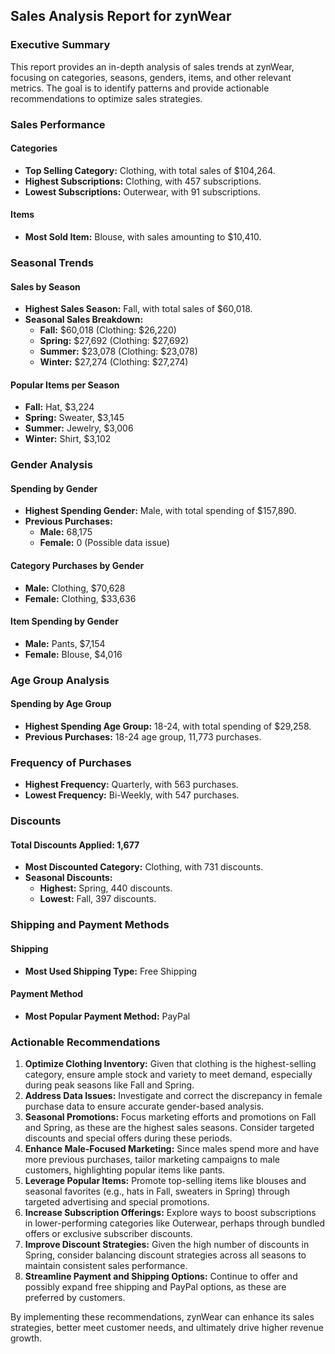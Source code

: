 ## Sales Analysis Report for zynWear

### **Executive Summary**
This report provides an in-depth analysis of sales trends at zynWear, focusing on categories, seasons, genders, items, and other relevant metrics. The goal is to identify patterns and provide actionable recommendations to optimize sales strategies.

### **Sales Performance**

#### **Categories**
- **Top Selling Category:** Clothing, with total sales of $104,264.
- **Highest Subscriptions:** Clothing, with 457 subscriptions.
- **Lowest Subscriptions:** Outerwear, with 91 subscriptions.

#### **Items**
- **Most Sold Item:** Blouse, with sales amounting to $10,410.

### **Seasonal Trends**

#### **Sales by Season**
- **Highest Sales Season:** Fall, with total sales of $60,018.
- **Seasonal Sales Breakdown:**
  - **Fall:** $60,018 (Clothing: $26,220)
  - **Spring:** $27,692 (Clothing: $27,692)
  - **Summer:** $23,078 (Clothing: $23,078)
  - **Winter:** $27,274 (Clothing: $27,274)

#### **Popular Items per Season**
- **Fall:** Hat, $3,224
- **Spring:** Sweater, $3,145
- **Summer:** Jewelry, $3,006
- **Winter:** Shirt, $3,102

### **Gender Analysis**

#### **Spending by Gender**
- **Highest Spending Gender:** Male, with total spending of $157,890.
- **Previous Purchases:**
  - **Male:** 68,175
  - **Female:** 0 (Possible data issue)

#### **Category Purchases by Gender**
- **Male:** Clothing, $70,628
- **Female:** Clothing, $33,636

#### **Item Spending by Gender**
- **Male:** Pants, $7,154
- **Female:** Blouse, $4,016

### **Age Group Analysis**

#### **Spending by Age Group**
- **Highest Spending Age Group:** 18-24, with total spending of $29,258.
- **Previous Purchases:** 18-24 age group, 11,773 purchases.

### **Frequency of Purchases**
- **Highest Frequency:** Quarterly, with 563 purchases.
- **Lowest Frequency:** Bi-Weekly, with 547 purchases.

### **Discounts**

#### **Total Discounts Applied:** 1,677
- **Most Discounted Category:** Clothing, with 731 discounts.
- **Seasonal Discounts:**
  - **Highest:** Spring, 440 discounts.
  - **Lowest:** Fall, 397 discounts.

### **Shipping and Payment Methods**

#### **Shipping**
- **Most Used Shipping Type:** Free Shipping

#### **Payment Method**
- **Most Popular Payment Method:** PayPal

### **Actionable Recommendations**

1. **Optimize Clothing Inventory:** Given that clothing is the highest-selling category, ensure ample stock and variety to meet demand, especially during peak seasons like Fall and Spring.
2. **Address Data Issues:** Investigate and correct the discrepancy in female purchase data to ensure accurate gender-based analysis.
3. **Seasonal Promotions:** Focus marketing efforts and promotions on Fall and Spring, as these are the highest sales seasons. Consider targeted discounts and special offers during these periods.
4. **Enhance Male-Focused Marketing:** Since males spend more and have more previous purchases, tailor marketing campaigns to male customers, highlighting popular items like pants.
5. **Leverage Popular Items:** Promote top-selling items like blouses and seasonal favorites (e.g., hats in Fall, sweaters in Spring) through targeted advertising and special promotions.
6. **Increase Subscription Offerings:** Explore ways to boost subscriptions in lower-performing categories like Outerwear, perhaps through bundled offers or exclusive subscriber discounts.
7. **Improve Discount Strategies:** Given the high number of discounts in Spring, consider balancing discount strategies across all seasons to maintain consistent sales performance.
8. **Streamline Payment and Shipping Options:** Continue to offer and possibly expand free shipping and PayPal options, as these are preferred by customers.

By implementing these recommendations, zynWear can enhance its sales strategies, better meet customer needs, and ultimately drive higher revenue growth.
